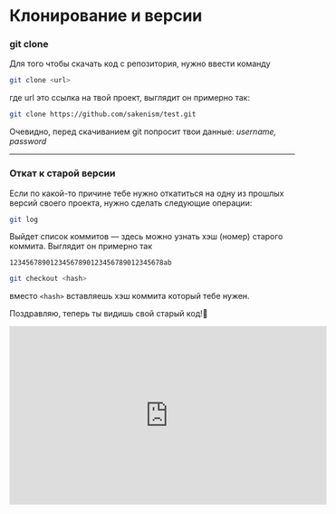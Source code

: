 # Клонирование и версии

### git clone

Для того чтобы скачать код с репозитория, нужно ввести команду
```sh
git clone <url>
```
где url это ссылка на твой проект, выглядит он примерно так:  

```sh
git clone https://github.com/sakenism/test.git
```

Очевидно, перед скачиванием git попросит твои данные: _username, password_
    
___

### Откат к старой версии
    
Если по какой-то причине тебе нужно откатиться на одну из прошлых версий своего проекта, нужно сделать следующие операции:

```sh
git log
```

Выйдет список коммитов — здесь можно узнать хэш (номер) старого коммита. Выглядит он примерно так

```
12345678901234567890123456789012345678ab
```

```sh
git checkout <hash>
```
вместо `<hash>` вставляешь хэш коммита который тебе нужен.

Поздравляю, теперь ты видишь свой старый код!🥳

<iframe width="560" height="315" src="https://www.youtube.com/embed/RIYrfkZjWmA" frameborder="0" allow="accelerometer; autoplay; encrypted-media; gyroscope; picture-in-picture" allowfullscreen></iframe>

